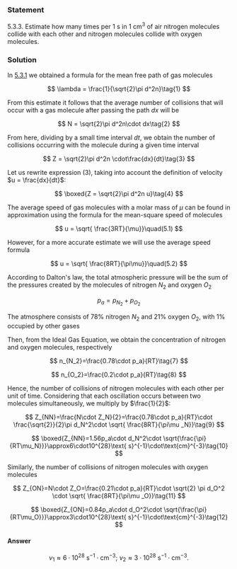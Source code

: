###  Statement

$5.3.3.$ Estimate how many times per $1 \text{ s}$ in $1 \text{ cm}^3$ of air nitrogen molecules collide with each other and nitrogen molecules collide with oxygen molecules.

### Solution

In [5.3.1](../5.3.1) we obtained a formula for the mean free path of gas molecules

$$
\lambda = \frac{1}{\sqrt{2}\pi d^2n}\tag{1}
$$

From this estimate it follows that the average number of collisions that will occur with a gas molecule after passing the path $dx$ will be

$$
N = \sqrt{2}\pi d^2n\cdot dx\tag{2}
$$

From here, dividing by a small time interval $dt$, we obtain the number of collisions occurring with the molecule during a given time interval

$$
Z = \sqrt{2}\pi d^2n \cdot\frac{dx}{dt}\tag{3}
$$

Let us rewrite expression $(3)$, taking into account the definition of velocity $u = \frac{dx}{dt}$:

$$
\boxed{Z = \sqrt{2}\pi d^2n u}\tag{4}
$$

The average speed of gas molecules with a molar mass of $\mu$ can be found in approximation using the formula for the mean-square speed of molecules

$$
u = \sqrt{ \frac{3RT}{\mu}}\quad(5.1)
$$

However, for a more accurate estimate we will use the average speed formula

$$
u = \sqrt{ \frac{8RT}{\pi\mu}}\quad(5.2)
$$

According to Dalton's law, the total atmospheric pressure will be the sum of the pressures created by the molecules of nitrogen $N_2$ and oxygen $O_2$

$$
p_a=p_{N_2}+p_{O_2}\tag{6}
$$

The atmosphere consists of $78\%$ nitrogen $N_2$ and $21\%$ oxygen $O_2$, with $1\%$ occupied by other gases

Then, from the Ideal Gas Equation, we obtain the concentration of nitrogen and oxygen molecules, respectively

$$
n_{N_2}=\frac{0.78\cdot p_a}{RT}\tag{7}
$$

$$
n_{O_2}=\frac{0.2\cdot p_a}{RT}\tag{8}
$$

Hence, the number of collisions of nitrogen molecules with each other per unit of time. Considering that each oscillation occurs between two molecules simultaneously, we multiply by $\frac{1}{2}$:

$$
Z_{NN}=\frac{N\cdot Z_N}{2}=\frac{0.78\cdot p_a}{RT}\cdot \frac{\sqrt{2}}{2}\pi d_N^2\cdot \sqrt{ \frac{8RT}{\pi\mu _N}}\tag{9}
$$

$$
\boxed{Z_{NN}=1.56p_a\cdot d_N^2\cdot \sqrt{\frac{\pi}{RT\mu_N}}}\approx6\cdot10^{28}\text{ s}^{-1}\cdot\text{cm}^{-3}\tag{10}
$$

Similarly, the number of collisions of nitrogen molecules with oxygen molecules

$$
Z_{ON}=N\cdot Z_O=\frac{0.21\cdot p_a}{RT}\cdot \sqrt{2} \pi d_O^2 \cdot \sqrt{ \frac{8RT}{\pi\mu _O}}\tag{11}
$$

$$
\boxed{Z_{ON}=0.84p_a\cdot d_O^2\cdot \sqrt{\frac{\pi}{RT\mu_O}}}\approx3\cdot10^{28}\text{ s}^{-1}\cdot\text{cm}^{-3}\tag{12}
$$

#### Answer

$$
\nu_1\approx6\cdot10^{28}\text{ s}^{-1}\cdot\text{cm}^{-3}; ~\nu_2\approx3\cdot10^{28}\text{ s}^{-1}\cdot\text{cm}^{-3}.
$$